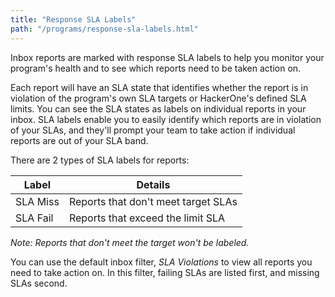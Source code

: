 ```yaml
---
title: "Response SLA Labels"
path: "/programs/response-sla-labels.html"
---
```


Inbox reports are marked with response SLA labels to help you monitor your program's health and to see which reports need to be taken action on. 

Each report will have an SLA state that identifies whether the report is in violation of the program's own SLA targets or HackerOne's defined SLA limits. You can see the SLA states as labels on individual reports in your inbox. SLA labels enable you to easily identify which reports are in violation of your SLAs, and they'll prompt your team to take action if individual reports are out of your SLA band.

There are 2 types of SLA labels for reports:

Label | Details
----- | -------
SLA Miss | Reports that don't meet target SLAs
SLA Fail | Reports that exceed the limit SLA

*Note: Reports that don't meet the target won't be labeled.*

You can use the default inbox filter, *SLA Violations* to view all reports you need to take action on. In this filter, failing SLAs are listed first, and missing SLAs second. 
